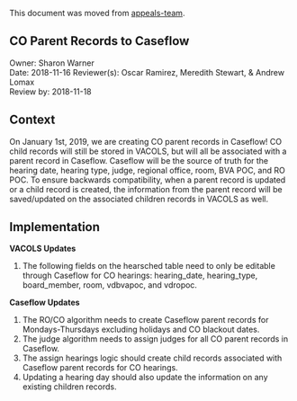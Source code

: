 This document was moved from [appeals-team](https://github.com/department-of-veterans-affairs/appeals-team/blob/master/Project%20Folders/Caseflow%20Projects/Hearings/Hearing%20Schedule/Tech%20Specs/COParentRecordsTransition.md).

## CO Parent Records to Caseflow  

Owner: Sharon Warner  
Date: 2018-11-16
Reviewer(s): Oscar Ramirez, Meredith Stewart, & Andrew Lomax  
Review by:  2018-11-18 

## Context

On January 1st, 2019, we are creating CO parent records in Caseflow! CO child records will still be stored in VACOLS, but will all be associated with a parent record in Caseflow. Caseflow will be the source of truth for the hearing date, hearing type, judge, regional office, room, BVA POC, and RO POC. To ensure backwards compatibility, when a parent record is updated or a child record is created, the information from the parent record will be saved/updated on the associated children records in VACOLS as well.

## Implementation

**VACOLS Updates**
1) The following fields on the hearsched table need to only be editable through Caseflow for CO hearings: hearing_date, hearing_type, board_member, room, vdbvapoc, and vdropoc.

**Caseflow Updates**
1) The RO/CO algorithm needs to create Caseflow parent records for Mondays-Thursdays excluding holidays and CO blackout dates.
2) The judge algorithm needs to assign judges for all CO parent records in Caseflow.
3) The assign hearings logic should create child records associated with Caseflow parent records for CO hearings.
4) Updating a hearing day should also update the information on any existing children records.
